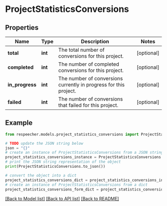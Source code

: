 # ProjectStatisticsConversions


## Properties

Name | Type | Description | Notes
------------ | ------------- | ------------- | -------------
**total** | **int** | The total number of conversions for this project. | [optional] 
**completed** | **int** | The number of completed conversions for this project. | [optional] 
**in_progress** | **int** | The number of conversions currently in progress for this project. | [optional] 
**failed** | **int** | The number of conversions that failed for this project. | [optional] 

## Example

```python
from respeecher.models.project_statistics_conversions import ProjectStatisticsConversions

# TODO update the JSON string below
json = "{}"
# create an instance of ProjectStatisticsConversions from a JSON string
project_statistics_conversions_instance = ProjectStatisticsConversions.from_json(json)
# print the JSON string representation of the object
print(ProjectStatisticsConversions.to_json())

# convert the object into a dict
project_statistics_conversions_dict = project_statistics_conversions_instance.to_dict()
# create an instance of ProjectStatisticsConversions from a dict
project_statistics_conversions_form_dict = project_statistics_conversions.from_dict(project_statistics_conversions_dict)
```
[[Back to Model list]](../README.md#documentation-for-models) [[Back to API list]](../README.md#documentation-for-api-endpoints) [[Back to README]](../README.md)


